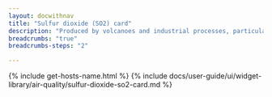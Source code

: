 ```yaml
---
layout: docwithnav
title: "Sulfur dioxide (SO2) card"
description: "Produced by volcanoes and industrial processes, particularly the burning of coal and oil."
breadcrumbs: "true"
breadcrumbs-steps: "2"

---
```

{% include get-hosts-name.html %}
{% include docs/user-guide/ui/widget-library/air-quality/sulfur-dioxide-so2-card.md %}
